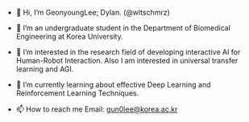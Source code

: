 - 👋 Hi, I’m GeonyoungLee; Dylan. (@wltschmrz)
- 💞️ I’m an undergraduate student in the Department of Biomedical Engineering at Korea University.
- 👀 I’m interested in the research field of developing interactive AI for Human-Robot Interaction. Also I am interested in universal transfer learning and AGI.
- 🌱 I’m currently learning about effective Deep Learning and Reinforcement Learning Techniques.

- 📫 How to reach me
  Email: gun0lee@korea.ac.kr

<!---
wltschmrz/wltschmrz is a ✨ special ✨ repository because its `README.md` (this file) appears on your GitHub profile.
You can click the Preview link to take a look at your changes.
--->

